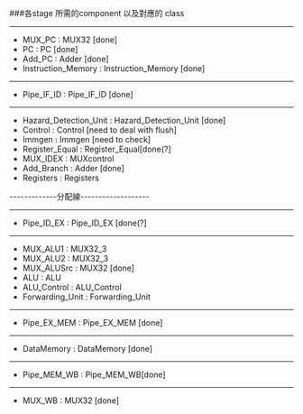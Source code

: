 ###各stage 所需的component 以及對應的 class


----------------------------------

- MUX_PC : MUX32    [done]
- PC : PC           [done]
- Add_PC : Adder    [done]
- Instruction_Memory : Instruction_Memory  [done]

---------------------------------

- Pipe_IF_ID : Pipe_IF_ID  [done]

----------------------------------

- Hazard_Detection_Unit : Hazard_Detection_Unit [done]
- Control : Control		[need to deal with flush]
- Immgen : Immgen		[need to check]
- Register_Equal : Register_Equal[done(?]
- MUX_IDEX : MUXcontrol
- Add_Branch : Adder       [done]
- Registers : Registers

-------------分配線-------------------


----------------------------------

- Pipe_ID_EX : Pipe_ID_EX	[done(?]

----------------------------------

- MUX_ALU1 : MUX32_3
- MUX_ALU2 : MUX32_3
- MUX_ALUSrc : MUX32         [done]
- ALU : ALU
- ALU_Control : ALU_Control 
- Forwarding_Unit : Forwarding_Unit

----------------------------------

- Pipe_EX_MEM : Pipe_EX_MEM [done]

----------------------------------

- DataMemory : DataMemory   [done]

----------------------------------

- Pipe_MEM_WB : Pipe_MEM_WB[done]

----------------------------------

- MUX_WB : MUX32            [done]
